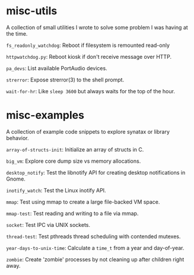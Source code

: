 # misc-utils

A collection of small utilities I wrote to solve some problem I was having
at the time.

`fs_readonly_watchdog`: Reboot if filesystem is remounted read-only

`httpwatchdog.py`: Reboot kiosk if don't receive message over HTTP.

`pa_devs`: List available PortAudio devices.

`strerror`: Expose strerror(3) to the shell prompt.

`wait-for-hr`: Like `sleep 3600` but always waits for the top of the hour.

# misc-examples

A collection of example code snippets to explore synatax or library behavior.

`array-of-structs-init`: Initialize an array of structs in C.

`big_vm`: Explore core dump size vs memory allocations.

`desktop_notify`: Test the libnotify API for creating desktop notifications in Gnome.

`inotify_watch`: Test the Linux inotify API.

`mmap`: Test using mmap to create a large file-backed VM space.

`mmap-test`: Test reading and writing to a file via mmap.

`socket`: Test IPC via UNIX sockets.

`thread-test`: Test pthreads thread scheduling with contended mutexes.

`year-days-to-unix-time`: Calculate a `time_t` from a year and day-of-year.

`zombie`: Create 'zombie' processes by not cleaning up after children right away.

